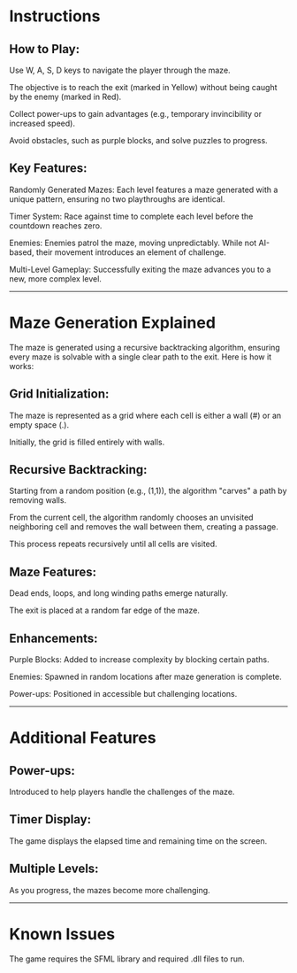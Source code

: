 # Instructions

## How to Play:

Use W, A, S, D keys to navigate the player through the maze.

The objective is to reach the exit (marked in Yellow) without being caught by the enemy (marked in Red).

Collect power-ups to gain advantages (e.g., temporary invincibility or increased speed).

Avoid obstacles, such as purple blocks, and solve puzzles to progress.

## Key Features:

Randomly Generated Mazes: Each level features a maze generated with a unique pattern, ensuring no two playthroughs are identical.

Timer System: Race against time to complete each level before the countdown reaches zero.

Enemies: Enemies patrol the maze, moving unpredictably. While not AI-based, their movement introduces an element of challenge.

Multi-Level Gameplay: Successfully exiting the maze advances you to a new, more complex level.

---

# Maze Generation Explained

The maze is generated using a recursive backtracking algorithm, ensuring every maze is solvable with a single clear path to the exit. Here is how it works:

## Grid Initialization:

The maze is represented as a grid where each cell is either a wall (#) or an empty space (.).

Initially, the grid is filled entirely with walls.

## Recursive Backtracking:

Starting from a random position (e.g., (1,1)), the algorithm "carves" a path by removing walls.

From the current cell, the algorithm randomly chooses an unvisited neighboring cell and removes the wall between them, creating a passage.

This process repeats recursively until all cells are visited.

## Maze Features:

Dead ends, loops, and long winding paths emerge naturally.

The exit is placed at a random far edge of the maze.

## Enhancements:

Purple Blocks: Added to increase complexity by blocking certain paths.

Enemies: Spawned in random locations after maze generation is complete.

Power-ups: Positioned in accessible but challenging locations.

---

# Additional Features

## Power-ups: 
Introduced to help players handle the challenges of the maze.

## Timer Display: 
The game displays the elapsed time and remaining time on the screen.

## Multiple Levels: 
As you progress, the mazes become more challenging.

---

# Known Issues

The game requires the SFML library and required .dll files to run.
